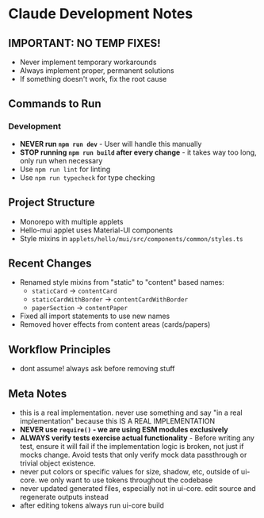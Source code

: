 # Claude Development Notes

## IMPORTANT: NO TEMP FIXES!
- Never implement temporary workarounds
- Always implement proper, permanent solutions
- If something doesn't work, fix the root cause

## Commands to Run

### Development
- **NEVER run `npm run dev`** - User will handle this manually
- **STOP running `npm run build` after every change** - it takes way too long, only run when necessary
- Use `npm run lint` for linting
- Use `npm run typecheck` for type checking

## Project Structure
- Monorepo with multiple applets
- Hello-mui applet uses Material-UI components
- Style mixins in `applets/hello/mui/src/components/common/styles.ts`

## Recent Changes
- Renamed style mixins from "static" to "content" based names:
  - `staticCard` → `contentCard`
  - `staticCardWithBorder` → `contentCardWithBorder` 
  - `paperSection` → `contentPaper`
- Fixed all import statements to use new names
- Removed hover effects from content areas (cards/papers)

## Workflow Principles
- dont assume! always ask before removing stuff

## Meta Notes
- this is a real implementation. never use something and say "in a real implementation" because this IS A REAL IMPLEMENTATION
- **NEVER use `require()` - we are using ESM modules exclusively**
- **ALWAYS verify tests exercise actual functionality** - Before writing any test, ensure it will fail if the implementation logic is broken, not just if mocks change. Avoid tests that only verify mock data passthrough or trivial object existence.
- never put colors or specific values for size, shadow, etc, outside of ui-core. we only want to use tokens throughout the codebase
- never updated generated files, especially not in ui-core. edit source and regenerate outputs instead
- after editing tokens always run ui-core build